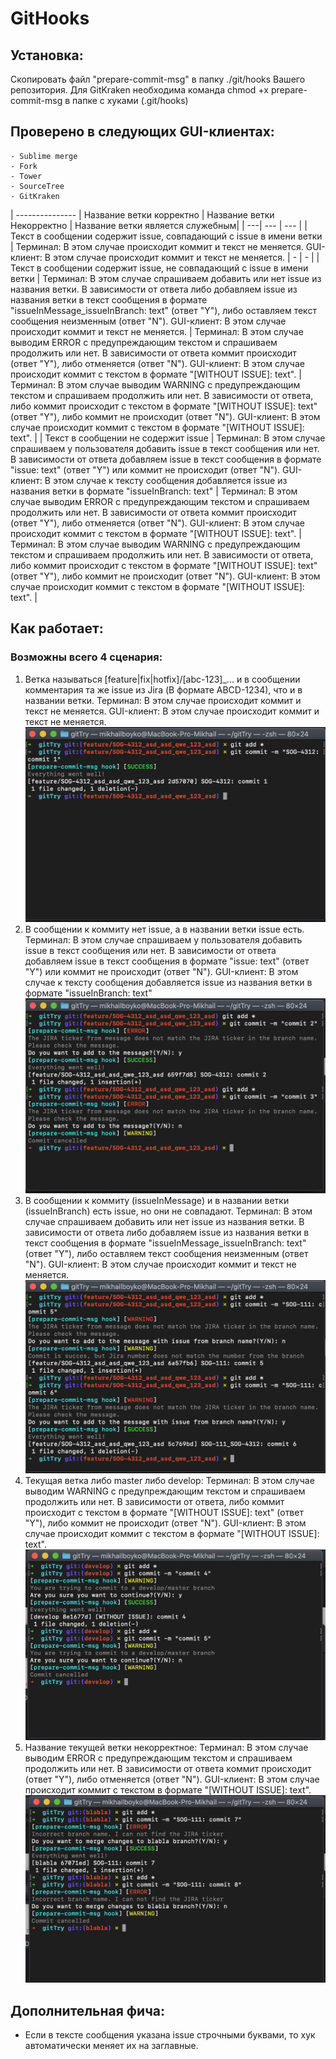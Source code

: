 # GitHooks

## Установка:
Скопировать файл "prepare-commit-msg" в папку ./git/hooks Вашего репозитория.
Для GitKraken необходима команда chmod +x prepare-commit-msg в папке с хуками (.git/hooks)
 
 
## Проверено в следующих GUI-клиентах:
    - Sublime merge
    - Fork
    - Tower
    - SourceTree
    - GitKraken 
    
| --------------- | Название ветки корректно | Название ветки Некорректно | Название ветки является служебным|
| ---| --- | --- |
| Текст в сообщении содержит issue, совпадающий с issue в имени ветки | Терминал: В этом случае происходит коммит и текст не меняется. GUI-клиент: В этом случае происходит коммит и текст не меняется.   |   -  |  -  |
| Текст в сообщении содержит issue, не совпадающий с issue в имени ветки |  Терминал: В этом случае спрашиваем добавить или нет issue из названия ветки. В зависимости от ответа либо добавляем issue из названия ветки в текст сообщения в формате "issueInMessage_issueInBranch: text" (ответ "Y"), либо оставляем текст сообщения неизменным (ответ "N"). GUI-клиент: В этом случае происходит коммит и текст не меняется.  |  Терминал: В этом случае выводим ERROR с предупреждающим текстом и спрашиваем продолжить или нет. В зависимости от ответа коммит происходит (ответ "Y"), либо отменяется (ответ "N"). GUI-клиент: В этом случае происходит коммит с текстом в формате "[WITHOUT ISSUE]: text".   |  Терминал: В этом случае выводим WARNING с предупреждающим текстом и спрашиваем продолжить или нет. В зависимости от ответа, либо коммит происходит с текстом в формате "[WITHOUT ISSUE]: text" (ответ "Y"), либо коммит не происходит (ответ "N"). GUI-клиент:  В этом случае происходит коммит с текстом в формате "[WITHOUT ISSUE]: text".  |
| Текст в сообщении не содержит issue |  Терминал: В этом случае спрашиваем у пользователя добавить issue в текст сообщения или нет. В зависимости от ответа добавляем issue в текст сообщения в формате "issue: text" (ответ "Y") или коммит не происходит (ответ "N"). GUI-клиент: В этом случае к тексту сообщения добавляется issue из названия ветки в формате "issueInBranch: text"  |  Терминал: В этом случае выводим ERROR с предупреждающим текстом и спрашиваем продолжить или нет. В зависимости от ответа коммит происходит (ответ "Y"), либо отменяется (ответ "N"). GUI-клиент: В этом случае происходит коммит с текстом в формате "[WITHOUT ISSUE]: text".   |  Терминал: В этом случае выводим WARNING с предупреждающим текстом и спрашиваем продолжить или нет. В зависимости от ответа, либо коммит происходит с текстом в формате "[WITHOUT ISSUE]: text" (ответ "Y"), либо коммит не происходит (ответ "N"). GUI-клиент:  В этом случае происходит коммит с текстом в формате "[WITHOUT ISSUE]: text".  |


    
## Как работает:
### Возможны всего 4 сценария:
1) Ветка называться [feature|fix|hotfix]/[abc-123]_... и в сообщении комментария та же issue из Jira (В формате ABCD-1234), что и в названии ветки. 
Терминал: В этом случае происходит коммит и текст не меняется.
GUI-клиент: В этом случае происходит коммит и текст не меняется.
![Hook Image 1](Images/hook_1.png)
2) В сообщении к коммиту нет issue, а в названии ветки issue есть.
Терминал: В этом случае спрашиваем у пользователя добавить issue в текст сообщения или нет. В зависимости от ответа добавляем issue в текст сообщения в формате "issue: text" (ответ "Y") или коммит не происходит (ответ "N"). 
GUI-клиент: В этом случае к тексту сообщения добавляется issue из названия ветки в формате "issueInBranch: text"
![Hook Image 2](Images/hook_2.png)
3) В сообщении к коммиту (issueInMessage) и в названии ветки (issueInBranch) есть issue, но они не совпадают.
Терминал: В этом случае спрашиваем добавить или нет issue из названия ветки. В зависимости от ответа либо добавляем issue из названия ветки в текст сообщения в формате "issueInMessage_issueInBranch: text" (ответ "Y"), либо оставляем текст сообщения неизменным (ответ "N"). 
GUI-клиент: В этом случае происходит коммит и текст не меняется.
![Hook Image 3](Images/hook_3.png)
4) Текущая ветка либо master либо develop:
Терминал: В этом случае выводим WARNING с предупреждающим текстом и спрашиваем продолжить или нет. В зависимости от ответа, либо коммит происходит с текстом в формате "[WITHOUT ISSUE]: text" (ответ "Y"), либо коммит не происходит (ответ "N").
GUI-клиент:  В этом случае происходит коммит с текстом в формате "[WITHOUT ISSUE]: text".
![Hook Image 4](Images/hook_4.png)
5) Название текущей ветки некорректное:
Терминал: В этом случае выводим ERROR с предупреждающим текстом и спрашиваем продолжить или нет. В зависимости от ответа коммит происходит (ответ "Y"), либо отменяется (ответ "N").
GUI-клиент: В этом случае происходит коммит с текстом в формате "[WITHOUT ISSUE]: text".
![Hook Image 5](Images/hook_5.png)


## Дополнительная фича:
- Если в тексте сообщения указана issue строчными буквами, то хук автоматически меняет их на заглавные.

    
